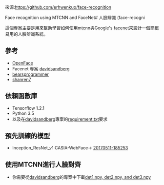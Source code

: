 來源:https://github.com/erhwenkuo/face-recognition


Face recognition using MTCNN and FaceNet# 人臉辨識 (face-recogni

這個專案主要是用來幫助學習如何使用mtcnn與Google's facenet來設計一個簡單易用的人臉辨識系統。

## 參考
* [OpenFace](https://github.com/cmusatyalab/openface)
* Facenet 專案 [davidsandberg](https://github.com/davidsandberg/facenet)
* [bearsprogrammer](https://github.com/bearsprogrammer/real-time-deep-face-recognition)
* [shanren7](https://github.com/shanren7/real_time_face_recognition)

## 依賴函數庫
* Tensorflow 1.2.1
* Python 3.5
* 以及在[davidsandberg](https://github.com/davidsandberg/facenet)專案的[requirement.txt](https://github.com/davidsandberg/facenet/blob/master/requirements.txt)要求

## 預先訓練的模型
* Inception_ResNet_v1 CASIA-WebFace-> [20170511-185253](https://drive.google.com/file/d/0B5MzpY9kBtDVOTVnU3NIaUdySFE/edit)

## 使用MTCNN進行人臉對齊
* 你需要從[davidsandberg](https://github.com/davidsandberg/facenet)的專案中下載[det1.npy, det2.npy, and det3.npy](https://github.com/davidsandberg/facenet/tree/master/src/align) 

